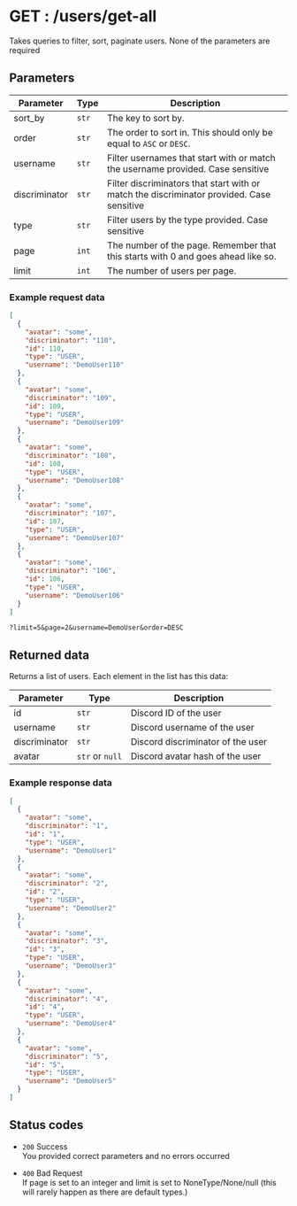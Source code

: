 # GET : /users/get-all

Takes queries to filter, sort, paginate users. None of the parameters are required

## Parameters

Parameter | Type | Description
--------- | ---- | -----------
sort_by | ``str`` | The key to sort by.
order | ``str`` | The order to sort in. This should only be equal to `ASC` or `DESC`.
username | ``str`` | Filter usernames that start with or match the username provided. Case sensitive
discriminator | ``str`` | Filter discriminators that start with or match the discriminator provided. Case sensitive
type | ``str`` | Filter users by the type provided. Case sensitive
page | ``int`` | The number of the page. Remember that this starts with 0 and goes ahead like so.
limit | ``int`` | The number of users per page.


### Example request data

```json
[
  {
    "avatar": "some",
    "discriminator": "110",
    "id": 110,
    "type": "USER",
    "username": "DemoUser110"
  },
  {
    "avatar": "some",
    "discriminator": "109",
    "id": 109,
    "type": "USER",
    "username": "DemoUser109"
  },
  {
    "avatar": "some",
    "discriminator": "108",
    "id": 108,
    "type": "USER",
    "username": "DemoUser108"
  },
  {
    "avatar": "some",
    "discriminator": "107",
    "id": 107,
    "type": "USER",
    "username": "DemoUser107"
  },
  {
    "avatar": "some",
    "discriminator": "106",
    "id": 106,
    "type": "USER",
    "username": "DemoUser106"
  }
]
```

```http
?limit=5&page=2&username=DemoUser&order=DESC
```

## Returned data

Returns a list of users. Each element in the list has this data:

Parameter | Type | Description
--------- | ---- | -----------
id | ``str`` |  Discord ID of the user
username | ``str`` |  Discord username of the user
discriminator | ``str`` |  Discord discriminator of the user
avatar | ``str`` or ``null`` |  Discord avatar hash of the user

### Example response data

```json
[
  {
    "avatar": "some",
    "discriminator": "1",
    "id": "1",
    "type": "USER",
    "username": "DemoUser1"
  },
  {
    "avatar": "some",
    "discriminator": "2",
    "id": "2",
    "type": "USER",
    "username": "DemoUser2"
  },
  {
    "avatar": "some",
    "discriminator": "3",
    "id": "3",
    "type": "USER",
    "username": "DemoUser3"
  },
  {
    "avatar": "some",
    "discriminator": "4",
    "id": "4",
    "type": "USER",
    "username": "DemoUser4"
  },
  {
    "avatar": "some",
    "discriminator": "5",
    "id": "5",
    "type": "USER",
    "username": "DemoUser5"
  }
]
```

## Status codes

<!-- List every possible status code that is returned by the endpoint, the status codes below are examples -->

- ``200`` Success  
  You provided correct parameters and no errors occurred

- ``400`` Bad Request  
  If page is set to an integer and limit is set to NoneType/None/null (this will rarely happen as there are default types.)
